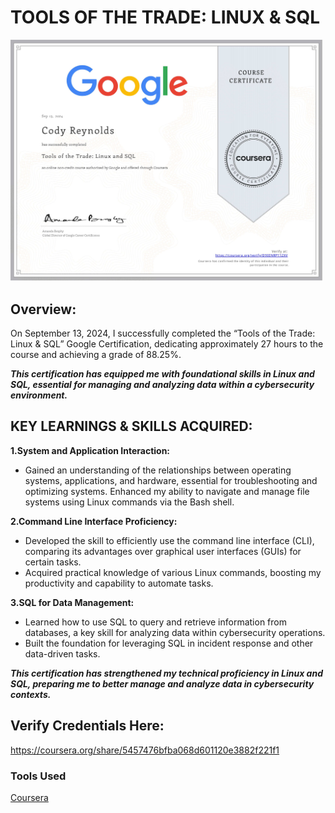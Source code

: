 # TOOLS OF THE TRADE: LINUX & SQL

<img src="https://github.com/OfficialCodyReynolds/OfficialCodyReynolds/blob/main/Certifications/Google/Tools_Of_The_Trade/Images/Coursera%20D9IENRP11ZXV.jpg" width="500"/>

## Overview:

On September 13, 2024, I successfully completed the “Tools of the Trade: Linux & SQL” Google Certification, dedicating approximately 27 hours to the course and achieving a grade of 88.25%.

<B><I>This certification has equipped me with foundational skills in Linux and SQL, essential for managing and analyzing data within a cybersecurity environment.</B></I>

## KEY LEARNINGS & SKILLS ACQUIRED:

<B>1.System and Application Interaction:</B>
- Gained an understanding of the relationships between operating systems, applications, and hardware, essential for troubleshooting and optimizing systems.
  Enhanced my ability to navigate and manage file systems using Linux commands via the Bash shell.

<B>2.Command Line Interface Proficiency:</B>
- Developed the skill to efficiently use the command line interface (CLI), comparing its advantages over graphical user interfaces (GUIs) for certain tasks.
- Acquired practical knowledge of various Linux commands, boosting my productivity and capability to automate tasks.

<B>3.SQL for Data Management:</B>
- Learned how to use SQL to query and retrieve information from databases, a key skill for analyzing data within cybersecurity operations.
- Built the foundation for leveraging SQL in incident response and other data-driven tasks.

<B><I>This certification has strengthened my technical proficiency in Linux and SQL, preparing me to better manage and analyze data in cybersecurity contexts.</B></I>

## Verify Credentials Here: <br>
https://coursera.org/share/5457476bfba068d601120e3882f221f1

### Tools Used
<a href="https://www.coursera.org/">Coursera</a>